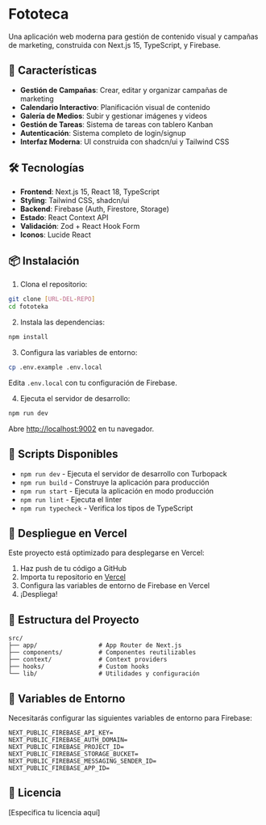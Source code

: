 
# Fototeca

Una aplicación web moderna para gestión de contenido visual y campañas de marketing, construida con Next.js 15, TypeScript, y Firebase.

## 🚀 Características

- **Gestión de Campañas**: Crear, editar y organizar campañas de marketing
- **Calendario Interactivo**: Planificación visual de contenido
- **Galería de Medios**: Subir y gestionar imágenes y videos
- **Gestión de Tareas**: Sistema de tareas con tablero Kanban
- **Autenticación**: Sistema completo de login/signup
- **Interfaz Moderna**: UI construida con shadcn/ui y Tailwind CSS

## 🛠️ Tecnologías

- **Frontend**: Next.js 15, React 18, TypeScript
- **Styling**: Tailwind CSS, shadcn/ui
- **Backend**: Firebase (Auth, Firestore, Storage)
- **Estado**: React Context API
- **Validación**: Zod + React Hook Form
- **Iconos**: Lucide React

## 📦 Instalación

1. Clona el repositorio:
```bash
git clone [URL-DEL-REPO]
cd fototeka
```

2. Instala las dependencias:
```bash
npm install
```

3. Configura las variables de entorno:
```bash
cp .env.example .env.local
```
Edita `.env.local` con tu configuración de Firebase.

4. Ejecuta el servidor de desarrollo:
```bash
npm run dev
```

Abre [http://localhost:9002](http://localhost:9002) en tu navegador.

## 🔧 Scripts Disponibles

- `npm run dev` - Ejecuta el servidor de desarrollo con Turbopack
- `npm run build` - Construye la aplicación para producción
- `npm run start` - Ejecuta la aplicación en modo producción
- `npm run lint` - Ejecuta el linter
- `npm run typecheck` - Verifica los tipos de TypeScript

## 🚀 Despliegue en Vercel

Este proyecto está optimizado para desplegarse en Vercel:

1. Haz push de tu código a GitHub
2. Importa tu repositorio en [Vercel](https://vercel.com)
3. Configura las variables de entorno de Firebase en Vercel
4. ¡Despliega!

## 📁 Estructura del Proyecto

```
src/
├── app/                 # App Router de Next.js
├── components/          # Componentes reutilizables
├── context/             # Context providers
├── hooks/               # Custom hooks
└── lib/                 # Utilidades y configuración
```

## 🔑 Variables de Entorno

Necesitarás configurar las siguientes variables de entorno para Firebase:

```env
NEXT_PUBLIC_FIREBASE_API_KEY=
NEXT_PUBLIC_FIREBASE_AUTH_DOMAIN=
NEXT_PUBLIC_FIREBASE_PROJECT_ID=
NEXT_PUBLIC_FIREBASE_STORAGE_BUCKET=
NEXT_PUBLIC_FIREBASE_MESSAGING_SENDER_ID=
NEXT_PUBLIC_FIREBASE_APP_ID=
```

## 📄 Licencia

[Especifica tu licencia aquí]

